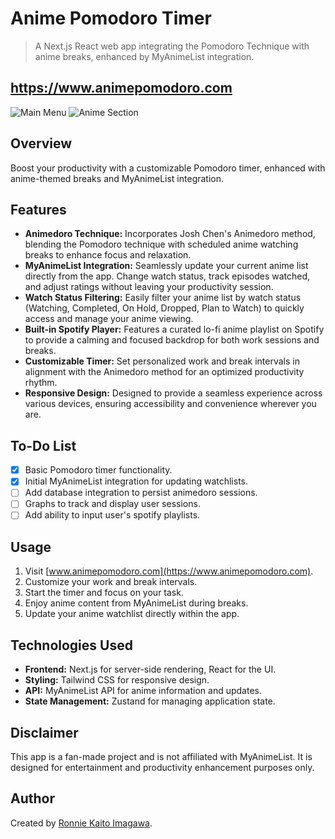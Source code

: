 # Anime Pomodoro Timer

> A Next.js React web app integrating the Pomodoro Technique with anime breaks, enhanced by MyAnimeList integration.

## **https://www.animepomodoro.com**

![Main Menu](https://github.com/ronnieima/animepomodoro/assets/70875687/e4f31ee1-e11b-4e46-a3a8-29a6818c8e3e)
![Anime Section](https://github.com/ronnieima/animepomodoro/assets/70875687/28f3e47a-c437-44a0-9c3e-e10adcfc6511)

## Overview

Boost your productivity with a customizable Pomodoro timer, enhanced with anime-themed breaks and MyAnimeList integration.

## Features

- **Animedoro Technique:** Incorporates Josh Chen's Animedoro method, blending the Pomodoro technique with scheduled anime watching breaks to enhance focus and relaxation.
- **MyAnimeList Integration:** Seamlessly update your current anime list directly from the app. Change watch status, track episodes watched, and adjust ratings without leaving your productivity session.
- **Watch Status Filtering:** Easily filter your anime list by watch status (Watching, Completed, On Hold, Dropped, Plan to Watch) to quickly access and manage your anime viewing.
- **Built-in Spotify Player:** Features a curated lo-fi anime playlist on Spotify to provide a calming and focused backdrop for both work sessions and breaks.
- **Customizable Timer:** Set personalized work and break intervals in alignment with the Animedoro method for an optimized productivity rhythm.
- **Responsive Design:** Designed to provide a seamless experience across various devices, ensuring accessibility and convenience wherever you are.

## To-Do List

- [x] Basic Pomodoro timer functionality.
- [x] Initial MyAnimeList integration for updating watchlists.
- [ ] Add database integration to persist animedoro sessions.
- [ ] Graphs to track and display user sessions.
- [ ] Add ability to input user's spotify playlists.

## Usage

1. Visit [www.animepomodoro.com](https://www.animepomodoro.com).
2. Customize your work and break intervals.
3. Start the timer and focus on your task.
4. Enjoy anime content from MyAnimeList during breaks.
5. Update your anime watchlist directly within the app.

## Technologies Used

- **Frontend:** Next.js for server-side rendering, React for the UI.
- **Styling:** Tailwind CSS for responsive design.
- **API:** MyAnimeList API for anime information and updates.
- **State Management:** Zustand for managing application state.

## Disclaimer

This app is a fan-made project and is not affiliated with MyAnimeList. It is designed for entertainment and productivity enhancement purposes only.

## Author

Created by [Ronnie Kaito Imagawa](https://github.com/ronnieima).
